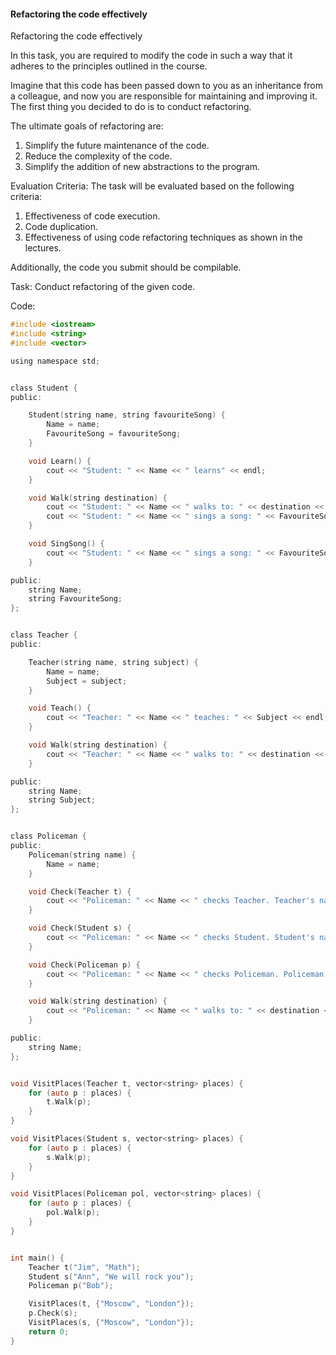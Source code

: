 #### Refactoring the code effectively ####

Refactoring the code effectively

In this task, you are required to modify the code in such a way that it adheres to the principles outlined in the course.

Imagine that this code has been passed down to you as an inheritance from a colleague, and now you are responsible for maintaining and improving it. The first thing you decided to do is to conduct refactoring.

The ultimate goals of refactoring are:

1. Simplify the future maintenance of the code.
2. Reduce the complexity of the code.
3. Simplify the addition of new abstractions to the program.

Evaluation Criteria:
The task will be evaluated based on the following criteria:

1. Effectiveness of code execution.
2. Code duplication.
3. Effectiveness of using code refactoring techniques as shown in the lectures.

Additionally, the code you submit should be compilable.

Task:
Conduct refactoring of the given code.

Code: 

```objectivec
#include <iostream>
#include <string>
#include <vector>

using namespace std;


class Student {
public:

    Student(string name, string favouriteSong) {
        Name = name;
        FavouriteSong = favouriteSong;
    }

    void Learn() {
        cout << "Student: " << Name << " learns" << endl;
    }

    void Walk(string destination) {
        cout << "Student: " << Name << " walks to: " << destination << endl;
        cout << "Student: " << Name << " sings a song: " << FavouriteSong << endl;
    }

    void SingSong() {
        cout << "Student: " << Name << " sings a song: " << FavouriteSong << endl;
    }

public:
    string Name;
    string FavouriteSong;
};


class Teacher {
public:

    Teacher(string name, string subject) {
        Name = name;
        Subject = subject;
    }

    void Teach() {
        cout << "Teacher: " << Name << " teaches: " << Subject << endl;
    }

    void Walk(string destination) {
        cout << "Teacher: " << Name << " walks to: " << destination << endl;
    }

public:
    string Name;
    string Subject;
};


class Policeman {
public:
    Policeman(string name) {
        Name = name;
    }

    void Check(Teacher t) {
        cout << "Policeman: " << Name << " checks Teacher. Teacher's name is: " << t.Name << endl;
    }

    void Check(Student s) {
        cout << "Policeman: " << Name << " checks Student. Student's name is: " << s.Name << endl;
    }

    void Check(Policeman p) {
        cout << "Policeman: " << Name << " checks Policeman. Policeman's name is: " << p.Name << endl;
    }

    void Walk(string destination) {
        cout << "Policeman: " << Name << " walks to: " << destination << endl;
    }

public:
    string Name;
};


void VisitPlaces(Teacher t, vector<string> places) {
    for (auto p : places) {
        t.Walk(p);
    }
}

void VisitPlaces(Student s, vector<string> places) {
    for (auto p : places) {
        s.Walk(p);
    }
}

void VisitPlaces(Policeman pol, vector<string> places) {
    for (auto p : places) {
        pol.Walk(p);
    }
}


int main() {
    Teacher t("Jim", "Math");
    Student s("Ann", "We will rock you");
    Policeman p("Bob");

    VisitPlaces(t, {"Moscow", "London"});
    p.Check(s);
    VisitPlaces(s, {"Moscow", "London"});
    return 0;
}
```

